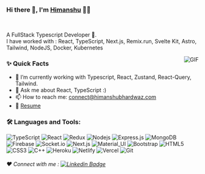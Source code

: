 ### Hi there 👋, I'm [Himanshu](https://github.com/himanshubhardwaz) 👨‍💻

<br/>

<p>
A FullStack Typescript Developer 🚀.
<br/>
I have worked with : React, TypeScript, Next.js, Remix.run, Svelte Kit, Astro, Tailwind, NodeJS, Docker, Kubernetes
<br/>
</p>


  <img align="right" alt="GIF" src="https://media.giphy.com/media/MC6eSuC3yypCU/giphy.gif" />
  
### ✨ Quick Facts

<!-- - 👨🏽‍💻 I’m currently working working as a SDE Intern @ [SaaSLabs](https://www.saaslabs.co) -->
- 🌱 I’m currently working with Typescript, React, Zustand, React-Query, Tailwind.
- 💬 Ask me about React, TypeScript :)
- 📫 How to reach me: connect@himanshubhardwaz.com
- 📝 [Resume](https://himanshubhardwaz.github.io/resume/Himanshu's_Resume.pdf)

### 🛠️ Languages and Tools:

![TypeScript](https://shields.io/badge/TypeScript-3178C6?logo=TypeScript&logoColor=FFF&style=flat-square)
![React](https://img.shields.io/badge/-React-black?style=flat-square&logo=react)
![Redux](https://img.shields.io/badge/-Redux-black?style=flat-square&logo=Redux)
![Nodejs](https://img.shields.io/badge/-Nodejs-black?style=flat-square&logo=Node.js)
![Express.js](https://img.shields.io/badge/-Express-black?style=flat-square&logo=expressjs)
![MongoDB](https://img.shields.io/badge/-MongoDB-black?style=flat-square&logo=mongodb)
![Firebase](https://img.shields.io/badge/-Firebase-black?style=flat-square&logo=Firebase)
![Socket.io](https://img.shields.io/badge/-Socket-black?style=flat-square&logo=socket.io)
![Next.js](https://img.shields.io/badge/-Next-black?style=flat-square&logo=Next.js)
![Material_UI](https://img.shields.io/badge/-Material_UI-black?style=flat-square&logo=material-ui)
![Bootstrap](https://img.shields.io/badge/-Bootstrap-black?style=flat-square&logo=bootstrap)
![HTML5](https://img.shields.io/badge/-HTML5-black?style=flat-square&logo=html5&logoColor=white)
![CSS3](https://img.shields.io/badge/-CSS3-black?style=flat-square&logo=css3)
![C++](https://img.shields.io/badge/-C++-black?style=flat-square&logo=c)
![Heroku](https://img.shields.io/badge/-Heroku-black?style=flat-square&logo=heroku)
![Netlify](https://img.shields.io/badge/-Netlify-black?style=flat-square&logo=netlify)
![Vercel](https://img.shields.io/badge/-Vercel-black?style=flat-square&logo=vercel)
![Git](https://img.shields.io/badge/-Git-black?style=flat-square&logo=git)


###### ❤️ Connect with me : [![Linkedin Badge](https://img.shields.io/badge/-Himanshu_Bhardwaz-blue?style=flat-square&logo=Linkedin&logoColor=white&link=https://www.linkedin.com/in/himanshubhardwaz/)](https://www.linkedin.com/in/himanshubhardwaz/)

